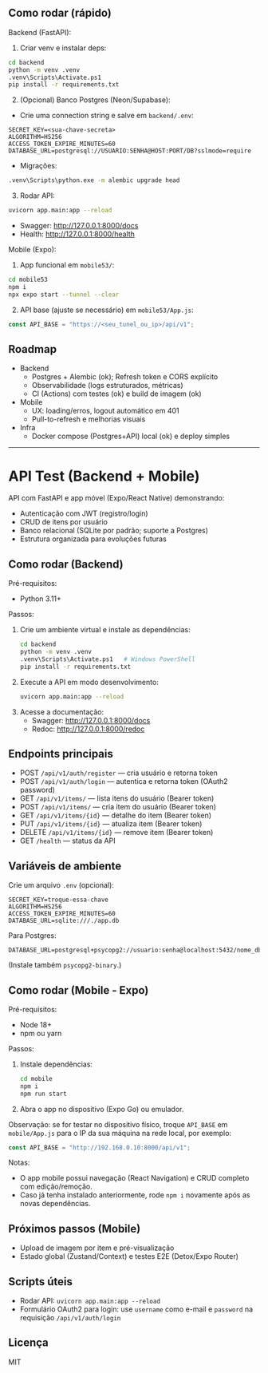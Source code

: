 ## Como rodar (rápido)

Backend (FastAPI):

1. Criar venv e instalar deps:

```bash
cd backend
python -m venv .venv
.venv\Scripts\Activate.ps1
pip install -r requirements.txt
```

2. (Opcional) Banco Postgres (Neon/Supabase):

- Crie uma connection string e salve em `backend/.env`:

```
SECRET_KEY=<sua-chave-secreta>
ALGORITHM=HS256
ACCESS_TOKEN_EXPIRE_MINUTES=60
DATABASE_URL=postgresql://USUARIO:SENHA@HOST:PORT/DB?sslmode=require
```

- Migrações:

```bash
.venv\Scripts\python.exe -m alembic upgrade head
```

3. Rodar API:

```bash
uvicorn app.main:app --reload
```

- Swagger: http://127.0.0.1:8000/docs
- Health: http://127.0.0.1:8000/health

Mobile (Expo):

1. App funcional em `mobile53/`:

```bash
cd mobile53
npm i
npx expo start --tunnel --clear
```

2. API base (ajuste se necessário) em `mobile53/App.js`:

```js
const API_BASE = "https://<seu_tunel_ou_ip>/api/v1";
```

## Roadmap

- Backend
  - Postgres + Alembic (ok); Refresh token e CORS explícito
  - Observabilidade (logs estruturados, métricas)
  - CI (Actions) com testes (ok) e build de imagem (ok)
- Mobile
  - UX: loading/erros, logout automático em 401
  - Pull-to-refresh e melhorias visuais
- Infra
  - Docker compose (Postgres+API) local (ok) e deploy simples

---

# API Test (Backend + Mobile)

API com FastAPI e app móvel (Expo/React Native) demonstrando:

- Autenticação com JWT (registro/login)
- CRUD de itens por usuário
- Banco relacional (SQLite por padrão; suporte a Postgres)
- Estrutura organizada para evoluções futuras

## Como rodar (Backend)

Pré-requisitos:

- Python 3.11+

Passos:

1. Crie um ambiente virtual e instale as dependências:
   ```bash
   cd backend
   python -m venv .venv
   .venv\Scripts\Activate.ps1   # Windows PowerShell
   pip install -r requirements.txt
   ```
2. Execute a API em modo desenvolvimento:
   ```bash
   uvicorn app.main:app --reload
   ```
3. Acesse a documentação:
   - Swagger: http://127.0.0.1:8000/docs
   - Redoc: http://127.0.0.1:8000/redoc

## Endpoints principais

- POST `/api/v1/auth/register` — cria usuário e retorna token
- POST `/api/v1/auth/login` — autentica e retorna token (OAuth2 password)
- GET `/api/v1/items/` — lista itens do usuário (Bearer token)
- POST `/api/v1/items/` — cria item do usuário (Bearer token)
- GET `/api/v1/items/{id}` — detalhe do item (Bearer token)
- PUT `/api/v1/items/{id}` — atualiza item (Bearer token)
- DELETE `/api/v1/items/{id}` — remove item (Bearer token)
- GET `/health` — status da API

## Variáveis de ambiente

Crie um arquivo `.env` (opcional):

```
SECRET_KEY=troque-essa-chave
ALGORITHM=HS256
ACCESS_TOKEN_EXPIRE_MINUTES=60
DATABASE_URL=sqlite:///./app.db
```

Para Postgres:

```
DATABASE_URL=postgresql+psycopg2://usuario:senha@localhost:5432/nome_db
```

(Instale também `psycopg2-binary`.)

## Como rodar (Mobile - Expo)

Pré-requisitos:

- Node 18+
- npm ou yarn

Passos:

1. Instale dependências:
   ```bash
   cd mobile
   npm i
   npm run start
   ```
2. Abra o app no dispositivo (Expo Go) ou emulador.

Observação: se for testar no dispositivo físico, troque `API_BASE` em `mobile/App.js` para o IP da sua máquina na rede local, por exemplo:

```js
const API_BASE = "http://192.168.0.10:8000/api/v1";
```

Notas:

- O app mobile possui navegação (React Navigation) e CRUD completo com edição/remoção.
- Caso já tenha instalado anteriormente, rode `npm i` novamente após as novas dependências.

## Próximos passos (Mobile)

- Upload de imagem por item e pré-visualização
- Estado global (Zustand/Context) e testes E2E (Detox/Expo Router)

## Scripts úteis

- Rodar API: `uvicorn app.main:app --reload`
- Formulário OAuth2 para login: use `username` como e-mail e `password` na requisição `/api/v1/auth/login`

## Licença

MIT
